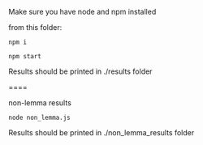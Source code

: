 Make sure you have node and npm installed

from this folder:

`npm i`

`npm start`


Results should be printed in ./results folder


====

non-lemma results

`node non_lemma.js`

Results should be printed in ./non_lemma_results folder
